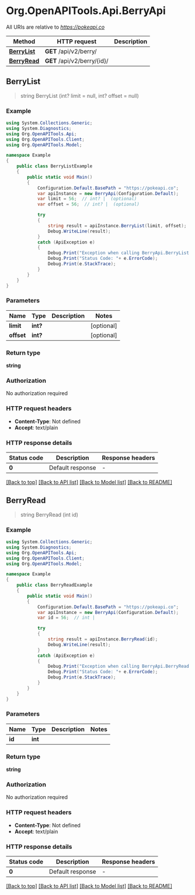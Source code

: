 # Org.OpenAPITools.Api.BerryApi

All URIs are relative to *https://pokeapi.co*

Method | HTTP request | Description
------------- | ------------- | -------------
[**BerryList**](BerryApi.md#berrylist) | **GET** /api/v2/berry/ | 
[**BerryRead**](BerryApi.md#berryread) | **GET** /api/v2/berry/{id}/ | 



## BerryList

> string BerryList (int? limit = null, int? offset = null)



### Example

```csharp
using System.Collections.Generic;
using System.Diagnostics;
using Org.OpenAPITools.Api;
using Org.OpenAPITools.Client;
using Org.OpenAPITools.Model;

namespace Example
{
    public class BerryListExample
    {
        public static void Main()
        {
            Configuration.Default.BasePath = "https://pokeapi.co";
            var apiInstance = new BerryApi(Configuration.Default);
            var limit = 56;  // int? |  (optional) 
            var offset = 56;  // int? |  (optional) 

            try
            {
                string result = apiInstance.BerryList(limit, offset);
                Debug.WriteLine(result);
            }
            catch (ApiException e)
            {
                Debug.Print("Exception when calling BerryApi.BerryList: " + e.Message );
                Debug.Print("Status Code: "+ e.ErrorCode);
                Debug.Print(e.StackTrace);
            }
        }
    }
}
```

### Parameters


Name | Type | Description  | Notes
------------- | ------------- | ------------- | -------------
 **limit** | **int?**|  | [optional] 
 **offset** | **int?**|  | [optional] 

### Return type

**string**

### Authorization

No authorization required

### HTTP request headers

- **Content-Type**: Not defined
- **Accept**: text/plain


### HTTP response details
| Status code | Description | Response headers |
|-------------|-------------|------------------|
| **0** | Default response |  -  |

[[Back to top]](#)
[[Back to API list]](../README.md#documentation-for-api-endpoints)
[[Back to Model list]](../README.md#documentation-for-models)
[[Back to README]](../README.md)


## BerryRead

> string BerryRead (int id)



### Example

```csharp
using System.Collections.Generic;
using System.Diagnostics;
using Org.OpenAPITools.Api;
using Org.OpenAPITools.Client;
using Org.OpenAPITools.Model;

namespace Example
{
    public class BerryReadExample
    {
        public static void Main()
        {
            Configuration.Default.BasePath = "https://pokeapi.co";
            var apiInstance = new BerryApi(Configuration.Default);
            var id = 56;  // int | 

            try
            {
                string result = apiInstance.BerryRead(id);
                Debug.WriteLine(result);
            }
            catch (ApiException e)
            {
                Debug.Print("Exception when calling BerryApi.BerryRead: " + e.Message );
                Debug.Print("Status Code: "+ e.ErrorCode);
                Debug.Print(e.StackTrace);
            }
        }
    }
}
```

### Parameters


Name | Type | Description  | Notes
------------- | ------------- | ------------- | -------------
 **id** | **int**|  | 

### Return type

**string**

### Authorization

No authorization required

### HTTP request headers

- **Content-Type**: Not defined
- **Accept**: text/plain


### HTTP response details
| Status code | Description | Response headers |
|-------------|-------------|------------------|
| **0** | Default response |  -  |

[[Back to top]](#)
[[Back to API list]](../README.md#documentation-for-api-endpoints)
[[Back to Model list]](../README.md#documentation-for-models)
[[Back to README]](../README.md)

